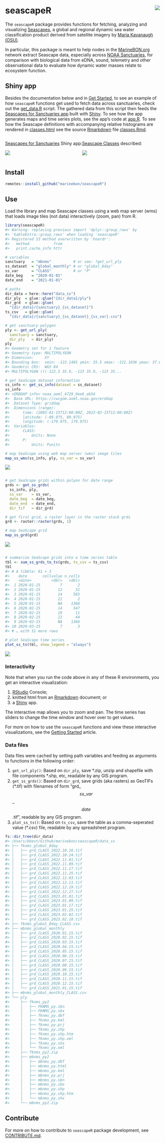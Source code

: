 
<!-- README.md is generated from README.Rmd. Please edit that file -->
<!-- DELETE data_ss/ before running -->

# seascapeR <img src="man/figures/logo.png" align="right" />

<!--
[![pkgdown](https://github.com/marinebon/seascapeR/workflows/pkgdown/badge.svg)](https://github.com/marinebon/seascapeR/actions?query=workflow%3Apkgdown)
-->
<!--
[![R build status](https://github.com/mitchelloharawild/icon/workflows/R-CMD-check/badge.svg)](https://github.com/mitchelloharawild/icon/actions?workflow=R-CMD-check)
[![Coverage status](https://codecov.io/gh/mitchelloharawild/icon/branch/master/graph/badge.svg)](https://codecov.io/gh/mitchelloharawild/icon?branch=master)
[![lifecycle](https://img.shields.io/badge/lifecycle-experimental-orange.svg)](https://www.tidyverse.org/lifecycle/#experimental)
[![CRAN_Status_Badge](http://www.r-pkg.org/badges/version/icon)](https://cran.r-project.org/package=icon)
-->
<!-- [![Downloads](http://cranlogs.r-pkg.org/badges/icon?color=brightgreen)](https://cran.r-project.org/package=icon) -->

The `seascapeR` package provides functions for fetching, analyzing and
visualizing
[Seascapes](https://coastwatch.noaa.gov/cw/satellite-data-products/multi-parameter-models/seascape-pelagic-habitat-classification.html),
a global and regional dynamic sea water classification product derived
from satellite imagery by [Maria Kavanaugh
(OSU)](https://ceoas.oregonstate.edu/people/maria-kavanaugh).

In particular, this package is meant to help nodes in the
[MarineBON.org](https://marinebon.org) network extract Seascape data,
especially across [NOAA Sanctuaries](https://sanctuaries.noaa.gov), for
comparison with biological data from eDNA, sound, telemetry and other
observational data to evaluate how dynamic water masses relate to
ecosystem function.

## Shiny app

Besides the documentation below and in [Get
Started](https://marinebon.org/seascapeR/articles/seascapeR.html), to
see an example of how `seascapeR` functions get used to fetch data
across sanctuaries, check out the
[get_data.R](https://github.com/marinebon/seascape_app/blob/main/get_data.R)
script. The gathered data from this script then feeds the [Seascapes for
Sanctuaries app](https://shiny.marinebon.app/seascapes/) built with
[Shiny](https://shiny.rstudio.com). To see how the app generates maps
and time series plots, see the app’s code at
[app.R](https://github.com/marinebon/seascape_app/blob/main/app/app.R).
To see how the Seascape definitions with accompanying relative
histograms are rendered in
[classes.html](https://shiny.marinebon.app/seascapes/classes.html) see
the source [Rmarkdown](https://rmarkdown.rstudio.com) file
[classes.Rmd](https://github.com/marinebon/seascape_app/blob/main/app/www/classes.Rmd).

<!-- [multi-column layout](https://bookdown.org/yihui/rmarkdown-cookbook/multi-column.html] -->

<div style="display: flex;">

<div>

[Seascapes for Sanctuaries](https://shiny.marinebon.app/seascapes/)
Shiny app:

![](man/figures/README-shiny_map-ts.png)

</div>

<div>

[Seascape Classes](https://shiny.marinebon.app/seascapes/classes.html)
described:

![](man/figures/README-shiny_classes.png)

</div>

</div>

## Install

``` r
remotes::install_github("marinebon/seascapeR")
```

## Use

Load the library and map Seascape classes using a web map server (wms)
that loads image tiles (not data) interactively (zoom, pan) from R.

``` r
library(seascapeR)
#> Warning: replacing previous import 'dplyr::group_rows' by
#> 'kableExtra::group_rows' when loading 'seascapeR'
#> Registered S3 method overwritten by 'hoardr':
#>   method           from
#>   print.cache_info httr

# variables
sanctuary   = "mbnms"          # or see: ?get_url_ply
ss_dataset  = "global_monthly" # or "global_8day"
ss_var      = "CLASS"          # or "P"
date_beg    = "2020-01-01"
date_end    = "2021-01-01"

# paths
dir_data = here::here("data_ss")
dir_ply  = glue::glue("{dir_data}/ply")
dir_grd  = glue::glue(
  "{dir_data}/{sanctuary}_{ss_dataset}")
ts_csv   = glue::glue(
  "{dir_data}/{sanctuary}_{ss_dataset}_{ss_var}.csv")

# get sanctuary polygon
ply <- get_url_ply(
  sanctuary = sanctuary, 
  dir_ply   = dir_ply)
ply
#> Geometry set for 1 feature 
#> Geometry type: MULTIPOLYGON
#> Dimension:     XY
#> Bounding box:  xmin: -123.1401 ymin: 35.5 xmax: -121.1036 ymax: 37.88163
#> Geodetic CRS:  WGS 84
#> MULTIPOLYGON (((-122.5 35.9, -123 35.9, -123 35...

# get SeaScape dataset information
ss_info <- get_ss_info(dataset = ss_dataset)
ss_info
#> <ERDDAP info> noaa_aoml_4729_9ee6_ab54 
#>  Base URL: https://cwcgom.aoml.noaa.gov/erddap 
#>  Dataset Type: griddap 
#>  Dimensions (range):  
#>      time: (2003-01-15T12:00:00Z, 2023-02-15T12:00:00Z) 
#>      latitude: (-89.975, 89.975) 
#>      longitude: (-179.975, 179.975) 
#>  Variables:  
#>      CLASS: 
#>          Units: None 
#>      P: 
#>          Units: Punits

# map SeaScape using web map server (wms) image tiles
map_ss_wms(ss_info, ply, ss_var = ss_var)
```

![](man/figures/README-map_seascape_wms-1.png)<!-- -->

``` r

# get SeaScape grids within polyon for date range 
grds <- get_ss_grds(
  ss_info, ply, 
  ss_var    = ss_var, 
  date_beg  = date_beg, 
  date_end  = date_end,
  dir_tif   = dir_grd)

# get first grid, a raster layer in the raster stack grds
grd <- raster::raster(grds, 1)

# map SeaScape grid
map_ss_grd(grd)
```

![](man/figures/README-map_seascape_wms-2.png)<!-- -->

``` r

# summarize SeaScape grids into a time series table
tbl <- sum_ss_grds_to_ts(grds, ts_csv = ts_csv)
tbl
#> # A tibble: 61 × 3
#>    date       cellvalue n_cells
#>    <date>         <dbl>   <dbl>
#>  1 2020-01-15         7       2
#>  2 2020-01-15        12      31
#>  3 2020-01-15        14     565
#>  4 2020-01-15        21       2
#>  5 2020-01-15        NA    1368
#>  6 2020-02-15        14     547
#>  7 2020-02-15        19      11
#>  8 2020-02-15        21      44
#>  9 2020-02-15        NA    1366
#> 10 2020-03-15         7       3
#> # … with 51 more rows

# plot SeaScape time series
plot_ss_ts(tbl, show_legend = "always")
```

![](man/figures/README-map_seascape_wms-3.png)<!-- -->

### Interactivity

Note that when you run the code above in any of these R environments,
you get an interactive visualization:

1.  [RStudio](https://rstudio.com/products/rstudio/download/) Console;
2.  knitted html from an [Rmarkdown](https://rmarkdown.rstudio.com/)
    document; or
3.  a [Shiny](https://shiny.rstudio.com/) app.

The interactive map allows you to zoom and pan. The time series has
sliders to change the time window and hover over to get values.

For more on how to use the `seascapeR` functions and view these
interactive visualizations, see the [Getting
Started](articles/seascapeR.html) article.

### Data files

Data files were cached by setting path variables and feeding as
arguments to functions in the following order:

1.  `get_url_ply()`: Based on `dir_ply`, save \*.zip, unzip and
    shapefile with file components \*.shp, etc, readable by any GIS
    program.
2.  `get_ss_grds()`: Based on `dir_grd`, save grids (aka rasters) as
    GeoTIFs (\*.tif) with filenames of form
    “grd\_$$ss\_var$$\_$$date$$.tif”, readable by any GIS program.
3.  `plot_ss_ts()`: Based on `ts_csv`, save the table as a
    comma-seperated value (\*.csv) file, readable by any spreadsheet
    program.

``` r
fs::dir_tree(dir_data)
#> /Users/bbest/Github/marinebon/seascapeR/data_ss
#> ├── fknms_global_8day
#> │   ├── grd_CLASS_2022.10.16.tif
#> │   ├── grd_CLASS_2022.10.24.tif
#> │   ├── grd_CLASS_2022.11.01.tif
#> │   ├── grd_CLASS_2022.11.09.tif
#> │   ├── grd_CLASS_2022.11.17.tif
#> │   ├── grd_CLASS_2022.11.25.tif
#> │   ├── grd_CLASS_2022.12.03.tif
#> │   ├── grd_CLASS_2022.12.11.tif
#> │   ├── grd_CLASS_2022.12.19.tif
#> │   ├── grd_CLASS_2022.12.27.tif
#> │   ├── grd_CLASS_2023.01.01.tif
#> │   ├── grd_CLASS_2023.01.09.tif
#> │   ├── grd_CLASS_2023.01.17.tif
#> │   ├── grd_CLASS_2023.01.25.tif
#> │   ├── grd_CLASS_2023.02.02.tif
#> │   └── grd_CLASS_2023.02.10.tif
#> ├── fknms_global_8day_CLASS.csv
#> ├── mbnms_global_monthly
#> │   ├── grd_CLASS_2020.01.15.tif
#> │   ├── grd_CLASS_2020.02.15.tif
#> │   ├── grd_CLASS_2020.03.15.tif
#> │   ├── grd_CLASS_2020.04.15.tif
#> │   ├── grd_CLASS_2020.05.15.tif
#> │   ├── grd_CLASS_2020.06.15.tif
#> │   ├── grd_CLASS_2020.07.15.tif
#> │   ├── grd_CLASS_2020.08.15.tif
#> │   ├── grd_CLASS_2020.09.15.tif
#> │   ├── grd_CLASS_2020.10.15.tif
#> │   ├── grd_CLASS_2020.11.15.tif
#> │   ├── grd_CLASS_2020.12.15.tif
#> │   └── grd_CLASS_2021.01.15.tif
#> ├── mbnms_global_monthly_CLASS.csv
#> └── ply
#>     ├── fknms_py2
#>     │   ├── FKNMS_py.sbn
#>     │   ├── FKNMS_py.sbx
#>     │   ├── fknms_py.dbf
#>     │   ├── fknms_py.kml
#>     │   ├── fknms_py.prj
#>     │   ├── fknms_py.shp
#>     │   ├── fknms_py.shp.htm
#>     │   ├── fknms_py.shp.xml
#>     │   ├── fknms_py.shx
#>     │   └── fknms_py.xml
#>     ├── fknms_py2.zip
#>     ├── mbnms_py2
#>     │   ├── mbnms_py.dbf
#>     │   ├── mbnms_py.html
#>     │   ├── mbnms_py.kml
#>     │   ├── mbnms_py.prj
#>     │   ├── mbnms_py.sbn
#>     │   ├── mbnms_py.sbx
#>     │   ├── mbnms_py.shp
#>     │   ├── mbnms_py.shp.htm
#>     │   └── mbnms_py.shx
#>     └── mbnms_py2.zip
```

## Contribute

For more on how to contribute to `seascapeR` package development, see
[CONTRIBUTE.md](https://github.com/marinebon/seascapeR/blob/main/CONTRIBUTE.md).
